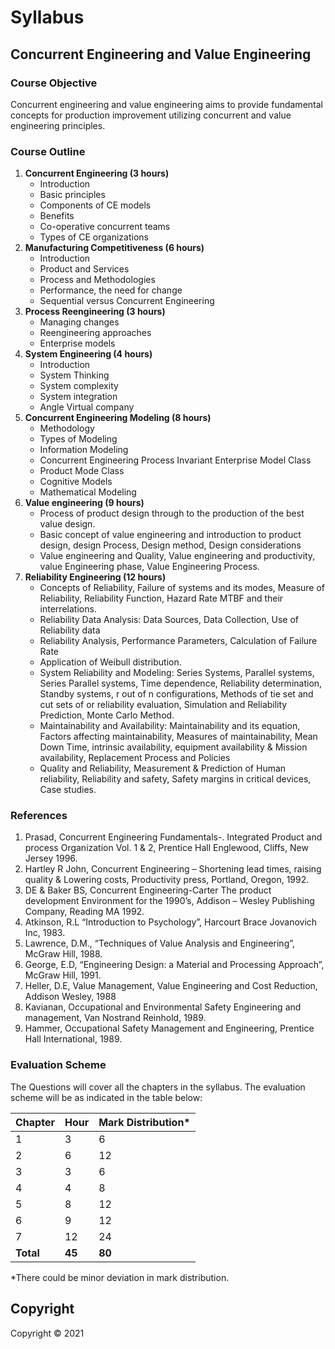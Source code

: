 # Syllabus

## Concurrent Engineering and Value Engineering

### Course Objective

Concurrent engineering and value engineering aims to provide fundamental concepts for production improvement utilizing concurrent and value engineering principles.

### Course Outline

1. **Concurrent Engineering (3 hours)**
    * Introduction
    * Basic principles
    * Components of CE models
    * Benefits
    * Co-operative concurrent teams
    * Types of CE organizations
2. **Manufacturing Competitiveness (6 hours)**
    * Introduction
    * Product and Services
    * Process and Methodologies
    * Performance, the need for change
    * Sequential versus Concurrent Engineering
3. **Process Reengineering (3 hours)**
    * Managing changes
    * Reengineering approaches
    * Enterprise models
4. **System Engineering (4 hours)**
    * Introduction
    * System Thinking
    * System complexity
    * System integration
    * Angle Virtual company
5. **Concurrent Engineering Modeling (8 hours)**
    * Methodology
    * Types of Modeling
    * Information Modeling
    * Concurrent Engineering Process Invariant Enterprise Model Class
    * Product Mode Class
    * Cognitive Models
    * Mathematical Modeling
6. **Value engineering (9 hours)**
    * Process of product design through to the production of the best value design.
    * Basic concept of value engineering and introduction to product design, design Process, Design method, Design considerations
    * Value engineering and Quality, Value engineering and productivity, value Engineering phase, Value Engineering Process.
7. **Reliability Engineering (12 hours)**
    * Concepts of Reliability, Failure of systems and its modes, Measure of Reliability, Reliability Function, Hazard Rate MTBF and their interrelations.
    * Reliability Data Analysis: Data Sources, Data Collection, Use of Reliability data
    * Reliability Analysis, Performance Parameters, Calculation of Failure Rate
    * Application of Weibull distribution.
    * System Reliability and Modeling: Series Systems, Parallel systems, Series Parallel systems, Time dependence, Reliability determination, Standby systems, r out of n configurations, Methods of tie set and cut sets of or reliability evaluation, Simulation and Reliability Prediction, Monte Carlo Method.
    * Maintainability and Availability: Maintainability and its equation, Factors affecting maintainability, Measures of maintainability, Mean Down Time, intrinsic availability, equipment availability & Mission availability, Replacement Process and Policies
    * Quality and Reliability, Measurement & Prediction of Human reliability, Reliability and safety, Safety margins in critical devices, Case studies.

### References

1. Prasad, Concurrent Engineering Fundamentals-. Integrated Product and process Organization Vol. 1 & 2, Prentice Hall Englewood, Cliffs, New Jersey 1996.
2. Hartley R John, Concurrent Engineering – Shortening lead times, raising quality & Lowering costs, Productivity press, Portland, Oregon, 1992.
3. DE & Baker BS, Concurrent Engineering-Carter The product development Environment for the 1990&rsquo;s, Addison – Wesley Publishing Company, Reading MA 1992.
4. Atkinson, R.L &ldquo;Introduction to Psychology&rdquo;, Harcourt Brace Jovanovich Inc, 1983.
5. Lawrence, D.M., &ldquo;Techniques of Value Analysis and Engineering&rdquo;, McGraw Hill, 1988.
6. George, E.D, &ldquo;Engineering Design: a Material and Processing Approach&rdquo;, McGraw Hill, 1991.
7. Heller, D.E, Value Management, Value Engineering and Cost Reduction, Addison Wesley, 1988
8. Kavianan, Occupational and Environmental Safety Engineering and management, Van Nostrand Reinhold, 1989.
9. Hammer, Occupational Safety Management and Engineering, Prentice Hall International, 1989.

### Evaluation Scheme

The Questions will cover all the chapters in the syllabus. The evaluation scheme will be as indicated in the table below:

| Chapter | Hour | Mark Distribution* |
|---|---|---|
| 1 | 3 | 6 |
| 2 | 6 | 12 |
| 3 | 3 | 6 |
| 4 | 4 | 8 |
| 5 | 8 | 12 |
| 6 | 9 | 12 |
| 7 | 12 | 24 |
| **Total** | **45** | **80** |

\*There could be minor deviation in mark distribution.

## Copyright

Copyright © 2021